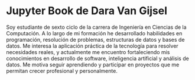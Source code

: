 # Jupyter Book de Dara Van Gijsel

Soy estudiante de sexto ciclo de la carrera de Ingeniería en Ciencias de la Computación. A lo largo de mi formación he desarrollado habilidades en programación, resolución de problemas, estructuras de datos y bases de datos. Me interesa la aplicación práctica de la tecnología para resolver necesidades reales, y actualmente me encuentro fortaleciendo mis conocimientos en desarrollo de software, inteligencia artificial y análisis de datos. Me motiva seguir aprendiendo y participar en proyectos que me permitan crecer profesional y personalmente.

```{tableofcontents}
```
